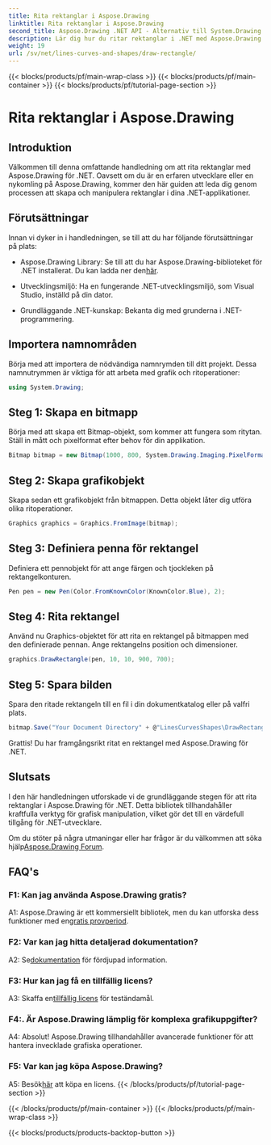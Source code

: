 ```yaml
---
title: Rita rektanglar i Aspose.Drawing
linktitle: Rita rektanglar i Aspose.Drawing
second_title: Aspose.Drawing .NET API - Alternativ till System.Drawing.Common
description: Lär dig hur du ritar rektanglar i .NET med Aspose.Drawing. Steg-för-steg guide med kodexempel.
weight: 19
url: /sv/net/lines-curves-and-shapes/draw-rectangle/
---
```


{{< blocks/products/pf/main-wrap-class >}}
{{< blocks/products/pf/main-container >}}
{{< blocks/products/pf/tutorial-page-section >}}

# Rita rektanglar i Aspose.Drawing

## Introduktion

Välkommen till denna omfattande handledning om att rita rektanglar med Aspose.Drawing för .NET. Oavsett om du är en erfaren utvecklare eller en nykomling på Aspose.Drawing, kommer den här guiden att leda dig genom processen att skapa och manipulera rektanglar i dina .NET-applikationer.

## Förutsättningar

Innan vi dyker in i handledningen, se till att du har följande förutsättningar på plats:

- Aspose.Drawing Library: Se till att du har Aspose.Drawing-biblioteket för .NET installerat. Du kan ladda ner den[här](https://releases.aspose.com/drawing/net/).

- Utvecklingsmiljö: Ha en fungerande .NET-utvecklingsmiljö, som Visual Studio, inställd på din dator.

- Grundläggande .NET-kunskap: Bekanta dig med grunderna i .NET-programmering.

## Importera namnområden

Börja med att importera de nödvändiga namnrymden till ditt projekt. Dessa namnutrymmen är viktiga för att arbeta med grafik och ritoperationer:

```csharp
using System.Drawing;
```

## Steg 1: Skapa en bitmapp

Börja med att skapa ett Bitmap-objekt, som kommer att fungera som ritytan. Ställ in mått och pixelformat efter behov för din applikation.

```csharp
Bitmap bitmap = new Bitmap(1000, 800, System.Drawing.Imaging.PixelFormat.Format32bppPArgb);
```

## Steg 2: Skapa grafikobjekt

Skapa sedan ett grafikobjekt från bitmappen. Detta objekt låter dig utföra olika ritoperationer.

```csharp
Graphics graphics = Graphics.FromImage(bitmap);
```

## Steg 3: Definiera penna för rektangel

Definiera ett pennobjekt för att ange färgen och tjockleken på rektangelkonturen.

```csharp
Pen pen = new Pen(Color.FromKnownColor(KnownColor.Blue), 2);
```

## Steg 4: Rita rektangel

Använd nu Graphics-objektet för att rita en rektangel på bitmappen med den definierade pennan. Ange rektangelns position och dimensioner.

```csharp
graphics.DrawRectangle(pen, 10, 10, 900, 700);
```

## Steg 5: Spara bilden

Spara den ritade rektangeln till en fil i din dokumentkatalog eller på valfri plats.

```csharp
bitmap.Save("Your Document Directory" + @"LinesCurvesShapes\DrawRectangle_out.png");
```

Grattis! Du har framgångsrikt ritat en rektangel med Aspose.Drawing för .NET.

## Slutsats

I den här handledningen utforskade vi de grundläggande stegen för att rita rektanglar i Aspose.Drawing för .NET. Detta bibliotek tillhandahåller kraftfulla verktyg för grafisk manipulation, vilket gör det till en värdefull tillgång för .NET-utvecklare.

 Om du stöter på några utmaningar eller har frågor är du välkommen att söka hjälp[Aspose.Drawing Forum](https://forum.aspose.com/c/diagram/17).

## FAQ's

### F1: Kan jag använda Aspose.Drawing gratis?

 A1: Aspose.Drawing är ett kommersiellt bibliotek, men du kan utforska dess funktioner med en[gratis provperiod](https://releases.aspose.com/).

### F2: Var kan jag hitta detaljerad dokumentation?

 A2: Se[dokumentation](https://reference.aspose.com/drawing/net/) för fördjupad information.

### F3: Hur kan jag få en tillfällig licens?

 A3: Skaffa en[tillfällig licens](https://purchase.aspose.com/temporary-license/) för teständamål.

### F4:. Är Aspose.Drawing lämplig för komplexa grafikuppgifter?

A4: Absolut! Aspose.Drawing tillhandahåller avancerade funktioner för att hantera invecklade grafiska operationer.

### F5: Var kan jag köpa Aspose.Drawing?

 A5: Besök[här](https://purchase.aspose.com/buy) att köpa en licens.
{{< /blocks/products/pf/tutorial-page-section >}}

{{< /blocks/products/pf/main-container >}}
{{< /blocks/products/pf/main-wrap-class >}}

{{< blocks/products/products-backtop-button >}}
